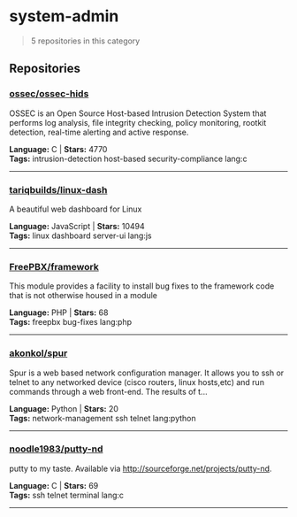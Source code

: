 # system-admin

> 5 repositories in this category

## Repositories

### [ossec/ossec-hids](https://github.com/ossec/ossec-hids)

OSSEC is an Open Source Host-based Intrusion Detection System that performs log analysis, file integrity checking, policy monitoring, rootkit detection, real-time alerting and active response.

**Language:** C | **Stars:** 4770  
**Tags:** intrusion-detection host-based security-compliance lang:c 

---

### [tariqbuilds/linux-dash](https://github.com/tariqbuilds/linux-dash)

A beautiful web dashboard for Linux

**Language:** JavaScript | **Stars:** 10494  
**Tags:** linux dashboard server-ui lang:js 

---

### [FreePBX/framework](https://github.com/FreePBX/framework)

This module provides a facility to install bug fixes to the framework code that is not otherwise housed in a module

**Language:** PHP | **Stars:** 68  
**Tags:** freepbx bug-fixes lang:php 

---

### [akonkol/spur](https://github.com/akonkol/spur)

Spur is a web based network configuration manager. It allows you to ssh or telnet to any networked device (cisco routers, linux hosts,etc) and run commands through a web front-end. The results of t...

**Language:** Python | **Stars:** 20  
**Tags:** network-management ssh telnet lang:python 

---

### [noodle1983/putty-nd](https://github.com/noodle1983/putty-nd)

putty to my taste. Available via http://sourceforge.net/projects/putty-nd.

**Language:** C | **Stars:** 69  
**Tags:** ssh telnet terminal lang:c 

---

